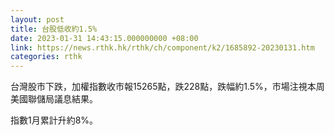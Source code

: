 ```yaml
---
layout: post
title: 台股低收約1.5%
date: 2023-01-31 14:43:15.000000000 +08:00
link: https://news.rthk.hk/rthk/ch/component/k2/1685892-20230131.htm
categories: rthk
---
```


台灣股市下跌，加權指數收市報15265點，跌228點，跌幅約1.5%，市場注視本周美國聯儲局議息結果。

指數1月累計升約8%。
